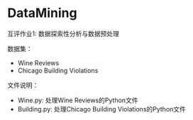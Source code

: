 # DataMining
互评作业1: 数据探索性分析与数据预处理  

数据集：  
+ Wine Reviews
+ Chicago Building Violations  

文件说明：  
+ Wine.py: 处理Wine Reviews的Python文件
+ Building.py: 处理Chicago Building Violations的Python文件
